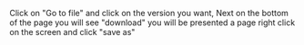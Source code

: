 Click on "Go to file" and click on the version you want, Next on the bottom of the page you will see "download" you will be presented a page right click on the screen and click "save as"
